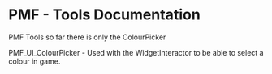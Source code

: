 # PMF - Tools Documentation

PMF Tools so far there is only the ColourPicker

PMF_UI_ColourPicker - Used with the WidgetInteractor to be able to select a colour in game.
